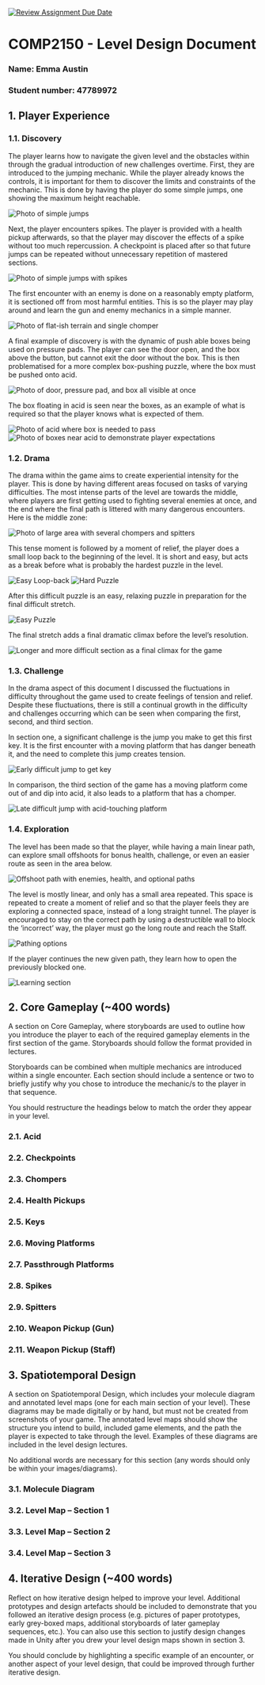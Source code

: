 [![Review Assignment Due Date](https://classroom.github.com/assets/deadline-readme-button-24ddc0f5d75046c5622901739e7c5dd533143b0c8e959d652212380cedb1ea36.svg)](https://classroom.github.com/a/YyUO0xtt)
# COMP2150  - Level Design Document
### Name: Emma Austin
### Student number: 47789972 

## 1. Player Experience
### 1.1. Discovery
The player learns how to navigate the given level and the obstacles within through the gradual introduction of new challenges overtime. First, they are introduced to the jumping mechanic. While the player already knows the controls, it is important for them to discover the limits and constraints of the mechanic. This is done by having the player do some simple jumps, one showing the maximum height reachable.

![Photo of simple jumps](DocImages/1.PNG)

Next, the player encounters spikes. The player is provided with a health pickup afterwards, so that the player may discover the effects of a spike without too much repercussion. A checkpoint is placed after so that future jumps can be repeated without unnecessary repetition of mastered sections.

![Photo of simple jumps with spikes](DocImages/2.PNG)

The first encounter with an enemy is done on a reasonably empty platform, it is sectioned off from most harmful entities. This is so the player may play around and learn the gun and enemy mechanics in a simple manner.

![Photo of flat-ish terrain and single chomper](DocImages/3.PNG)

A final example of discovery is with the dynamic of push able boxes being used on pressure pads. The player can see the door open, and the box above the button, but cannot exit the door without the box. This is then problematised for a more complex box-pushing puzzle, where the box must be pushed onto acid. 

![Photo of door, pressure pad, and box all visible at once](DocImages/4.PNG)

The box floating in acid is seen near the boxes, as an example of what is required so that the player knows what is expected of them. 

![Photo of acid where box is needed to pass](DocImages/6.PNG)
![Photo of boxes near acid to demonstrate player expectations](DocImages/5.PNG)


### 1.2. Drama
The drama within the game aims to create experiential intensity for the player. This is done by having different areas focused on tasks of varying difficulties. The most intense parts of the level are towards the middle, where players are first getting used to fighting several enemies at once, and the end where the final path is littered with many dangerous encounters.
Here is the middle zone:

![Photo of large area with several chompers and spitters](DocImages/7.PNG)

This tense moment is followed by a moment of relief, the player does a small loop back to the beginning of the level. It is short and easy, but acts as a break before what is probably the hardest puzzle in the level.

![Easy Loop-back](DocImages/9.PNG)
![Hard Puzzle](DocImages/8.PNG)

After this difficult puzzle is an easy, relaxing puzzle in preparation for the final difficult stretch.

![Easy Puzzle](DocImages/10.PNG)

The final stretch adds a final dramatic climax before the level’s resolution.

![Longer and more difficult section as a final climax for the game](DocImages/11.PNG)


### 1.3. Challenge
In the drama aspect of this document I discussed the fluctuations in difficulty throughout the game used to create feelings of tension and relief. Despite these fluctuations, there is still a continual growth in the difficulty and challenges occurring which can be seen when comparing the first, second, and third section.

In section one, a significant challenge is the jump you make to get this first key. It is the first encounter with a moving platform that has danger beneath it, and the need to complete this jump creates tension.

![Early difficult jump to get key](DocImages/12.PNG)

In comparison, the third section of the game has a moving platform come out of and dip into acid, it also leads to a platform that has a chomper.

![Late difficult jump with acid-touching platform](DocImages/13.PNG)


### 1.4. Exploration
The level has been made so that the player, while having a main linear path, can explore small offshoots for bonus health, challenge, or even an easier route as seen in the area below.

![Offshoot path with enemies, health, and optional paths](DocImages/14.PNG)

The level is mostly linear, and only has a small area repeated. This space is repeated to create a moment of relief and so that the player feels they are exploring a connected space, instead of a long straight tunnel. The player is encouraged to stay on the correct path by using a destructible wall to block the ‘incorrect’ way, the player must go the long route and reach the Staff. 

![Pathing options](DocImages/15.PNG)

If the player continues the new given path, they learn how to open the previously blocked one.

![Learning section](DocImages/16.PNG)


## 2. Core Gameplay (~400 words)
A section on Core Gameplay, where storyboards are used to outline how you introduce the player to each of the required gameplay elements in the first section of the game. Storyboards should follow the format provided in lectures.

Storyboards can be combined when multiple mechanics are introduced within a single encounter. Each section should include a sentence or two to briefly justify why you chose to introduce the mechanic/s to the player in that sequence.

You should restructure the headings below to match the order they appear in your level.

### 2.1. Acid

### 2.2. Checkpoints

### 2.3. Chompers

### 2.4. Health Pickups

### 2.5. Keys

### 2.6. Moving Platforms

### 2.7. Passthrough Platforms

### 2.8. Spikes

### 2.9. Spitters

### 2.10. Weapon Pickup (Gun)

### 2.11. Weapon Pickup (Staff)

## 3. Spatiotemporal Design
A section on Spatiotemporal Design, which includes your molecule diagram and annotated level maps (one for each main section of your level). These diagrams may be made digitally or by hand, but must not be created from screenshots of your game. The annotated level maps should show the structure you intend to build, included game elements, and the path the player is expected to take through the level. Examples of these diagrams are included in the level design lectures.

No additional words are necessary for this section (any words should only be within your images/diagrams).
 
### 3.1. Molecule Diagram

### 3.2. Level Map – Section 1

### 3.3.	Level Map – Section 2

### 3.4.	Level Map – Section 3

## 4. Iterative Design (~400 words)
Reflect on how iterative design helped to improve your level. Additional prototypes and design artefacts should be included to demonstrate that you followed an iterative design process (e.g. pictures of paper prototypes, early grey-boxed maps, additional storyboards of later gameplay sequences, etc.). You can also use this section to justify design changes made in Unity after you drew your level design maps shown in section 3. 

You should conclude by highlighting a specific example of an encounter, or another aspect of your level design, that could be improved through further iterative design.
